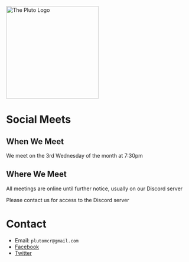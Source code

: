 <img src="https://raw.githubusercontent.com/xmakina/plutomcr/main/Pluto%20logo%20flat%202000px.png" alt="The Pluto Logo" width="250"/>

# Social Meets

## When We Meet
We meet on the 3rd Wednesday of the month at 7:30pm

## Where We Meet
All meetings are online until further notice, usually on our Discord server

Please contact us for access to the Discord server

# Contact

* Email: `plutomcr@gmail.com`
* [Facebook](https://www.facebook.com/PlutoMCR)
* [Twitter](https://twitter.com/PlutoMCR)

